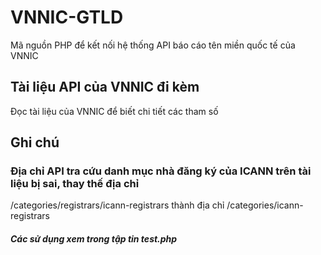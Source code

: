 # VNNIC-GTLD
Mã nguồn PHP để kết nối hệ thống API báo cáo tên miền quốc tế của VNNIC

## Tài liệu API của VNNIC đi kèm
Đọc tài liệu của VNNIC để biết chi tiết các tham số

## Ghi chú

### Địa chỉ API tra cứu danh mục nhà đăng ký của ICANN trên tài liệu bị sai, thay thế địa chỉ
/categories/registrars/icann-registrars
thành địa chỉ
/categories/icann-registrars



##### Các sử dụng xem trong tập tin test.php
